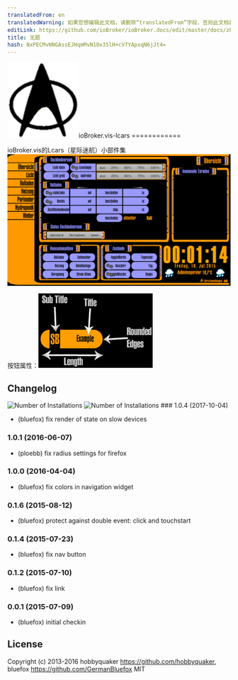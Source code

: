 ```yaml
---
translatedFrom: en
translatedWarning: 如果您想编辑此文档，请删除“translatedFrom”字段，否则此文档将再次自动翻译
editLink: https://github.com/ioBroker/ioBroker.docs/edit/master/docs/zh-cn/adapterref/iobroker.vis-lcars/README.md
title: 无题
hash: NxPECMvNNGAssEJHqmMvN10x35lH+cVfYApxqN6jJt4=
---
```

![商标](../../../en/adapterref/iobroker.vis-lcars/admin/lcars.png)ioBroker.vis-lcars ============

ioBroker.vis的Lcars（星际迷航）小部件集![例](../../../en/adapterref/iobroker.vis-lcars/img/widgets.png)

按钮属性：![按钮说明](../../../en/adapterref/iobroker.vis-lcars/widgets/lcars/img/buttons.jpg)

## Changelog
![Number of Installations](http://iobroker.live/badges/vis-lcars-installed.svg) ![Number of Installations](http://iobroker.live/badges/vis-lcars-stable.svg) ### 1.0.4 (2017-10-04)
- (bluefox) fix render of state on slow devices

### 1.0.1 (2016-06-07)
- (ploebb) fix radius settings for firefox

### 1.0.0 (2016-04-04)
- (bluefox) fix colors in navigation widget

### 0.1.6 (2015-08-12)
- (bluefox) protect against double event: click and touchstart

### 0.1.4 (2015-07-23)
- (bluefox) fix nav button

### 0.1.2 (2015-07-10)
- (bluefox) fix link

### 0.0.1 (2015-07-09)
- (bluefox) initial checkin

## License
 Copyright (c) 2013-2016 hobbyquaker https://github.com/hobbyquaker, bluefox https://github.com/GermanBluefox
 MIT